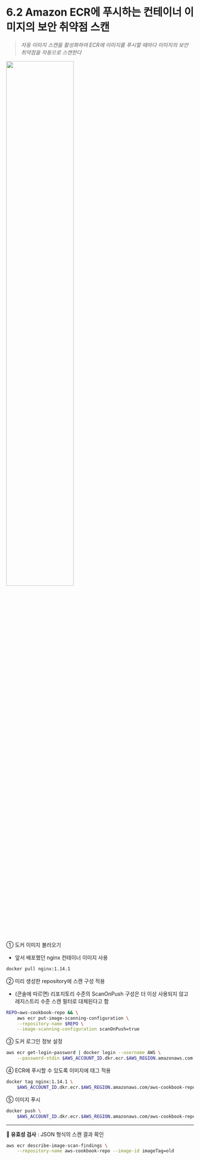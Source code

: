 # 6.2 Amazon ECR에 푸시하는 컨테이너 이미지의 보안 취약점 스캔

> _자동 이미지 스캔을 활성화하여 ECR에 이미지를 푸시할 때마다 이미지의 보안 취약점을 자동으로 스캔한다_

<img src="https://user-images.githubusercontent.com/70079416/228551412-76de6d89-9f42-405d-a6b8-c310ba367cb3.png" width=60% height=60%>

<br>

① 도커 이미지 불러오기

- 앞서 배포했던 nginx 컨테이너 이미지 사용

```bash
docker pull nginx:1.14.1
```

② 미리 생성한 repository에 스캔 구성 적용

- (콘솔에 따르면) 리포지토리 수준의 ScanOnPush 구성은 더 이상 사용되지 않고 레지스트리 수준 스캔 필터로 대체된다고 함

```bash
REPO=aws-cookbook-repo && \
	aws ecr put-image-scanning-configuration \
	--repository-name $REPO \
	--image-scanning-configuration scanOnPush=true
```

③ 도커 로그인 정보 설정

```bash
aws ecr get-login-password | docker login --username AWS \
	--password-stdin $AWS_ACCOUNT_ID.dkr.ecr.$AWS_REGION.amazonaws.com
```

④ ECR에 푸시할 수 있도록 이미지에 태그 적용

```bash
docker tag nginx:1.14.1 \
	$AWS_ACCOUNT_ID.dkr.ecr.$AWS_REGION.amazonaws.com/aws-cookbook-repo:old
```

⑤ 이미지 푸시

```bash
docker push \
	$AWS_ACCOUNT_ID.dkr.ecr.$AWS_REGION.amazonaws.com/aws-cookbook-repo:old
```

---

**🥕 유효성 검사** : JSON 형식의 스캔 결과 확인

```bash
aws ecr describe-image-scan-findings \
	--repository-name aws-cookbook-repo --image-id imageTag=old
```
